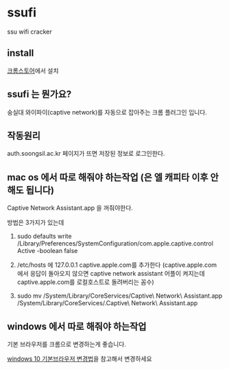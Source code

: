 # ssufi
ssu wifi cracker

## install

[크롬스토어](https://chrome.google.com/webstore/detail/ssufi/ebgfflahnnmjblcideohjocpckgegggj?hl=ko)에서 설치

## ssufi 는 뭔가요?

숭실대 와이파이(captive network)를 자동으로 잡아주는 크롬 플러그인 입니다.

## 작동원리

auth.soongsil.ac.kr 페이지가 뜨면 저장된 정보로 로그인한다.

## mac os 에서 따로 해줘야 하는작업 (은 엘 캐피타 이후 안해도 됩니다)

Captive Network Assistant.app 을 꺼줘야한다.

방법은 3가지가 있는데

1. sudo defaults write /Library/Preferences/SystemConfiguration/com.apple.captive.control Active -boolean false

2. /etc/hosts 에 127.0.0.1 captive.apple.com를 추가한다 (captive.apple.com 에서 응답이 돌아오지 않으면 captive network assistant 어플이 켜지는데 captive.apple.com를 로컬호스트로 돌려버리는 꼼수)

3. sudo mv /System/Library/CoreServices/Captive\ Network\ Assistant.app /System/Library/CoreServices/.Captive\ Network\ Assistant.app 

## windows 에서 따로 해줘야 하는작업

기본 브라우저를 크롬으로 변경하는게 좋습니다.

[windows 10 기본브라우저 변경법](https://support.microsoft.com/ko-kr/help/4028606/windows-10-change-your-default-browser)을 참고해서 변경하세요
